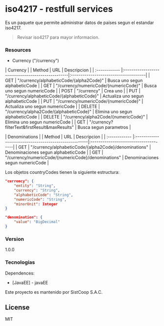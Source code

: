 # iso4217 - restfull services

Es un paquete que permite administrar datos de países segun el estandar iso4217.

> Revisar iso4217 para mayor informacion.

### Resources
* Currency ("/currency")


| Currency                                                                                                  |
| Method        | URL                                               | Descripcion                           |
| :------------ |:--------------------------------------------------|:--------------------------------------|
| GET           | "/currency/alphabeticCode/{alpha2Code}"           | Busca uno segun alphabeticCode        |
| GET           | "/currency/numericCode/{numericCode}"             | Busca uno segun numericCode           |
| POST          | "/currency"                                       | Crea uno                              |
| PUT           | "/currency/alphabeticCode/{alphabeticCode}"       | Actualiza uno segun alphabeticCode    |
| PUT           | "/currency/numericCode/{numericCode}"             | Actualiza uno segun numericCode       |
| DELETE        | "/currency/alpha2Code/{alphabeticCode}"           | Elimina uno segun alphabeticCode      |
| DELETE        | "/currency/alpha2Code/{numericCode}"              | Elimina uno segun numericCode         |
| GET           | "/currency?filterText&firstResult&maxResults"     | Busca segun parametros                |


| Denominations                                                                                                 |
| Method        | URL                                                   | Descripcion                           |
| :------------ |:------------------------------------------------------|:--------------------------------------|
| GET           | "/currency/alphabeticCode/{alpha2Code}/denominations" | Denominaciones segun alphabeticCode   |
| GET           | "/currency/numericCode/{numericCode}/denominations"   | Denominaciones segun numericCode      |


Los objetos countryCodes tienen la siguiente estructura:

```json
"currency": {
    "entity": "String",
	"currency": "String",
	"alphabeticCode": "String",
	"numericCode": "String",
	"minorUnit": Integer
}
```

```json
"denomination": {
    "value": "BigDecimal"
}
```

### Version
1.0.0

### Tecnologías

Dependences:

* [JavaEE] - javaEE

Este proyecto es mantenido por SistCoop S.A.C.

License
----

MIT